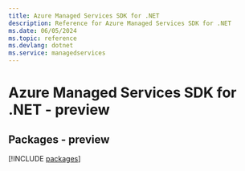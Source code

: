 ```yaml
---
title: Azure Managed Services SDK for .NET
description: Reference for Azure Managed Services SDK for .NET
ms.date: 06/05/2024
ms.topic: reference
ms.devlang: dotnet
ms.service: managedservices
---
```

# Azure Managed Services SDK for .NET - preview
## Packages - preview
[!INCLUDE [packages](managed-services-index.md)]